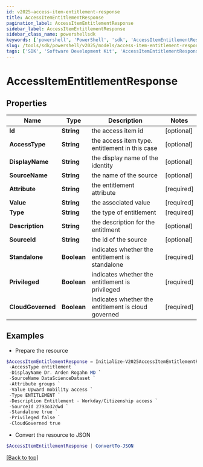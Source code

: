 ```yaml
---
id: v2025-access-item-entitlement-response
title: AccessItemEntitlementResponse
pagination_label: AccessItemEntitlementResponse
sidebar_label: AccessItemEntitlementResponse
sidebar_class_name: powershellsdk
keywords: ['powershell', 'PowerShell', 'sdk', 'AccessItemEntitlementResponse', 'V2025AccessItemEntitlementResponse'] 
slug: /tools/sdk/powershell/v2025/models/access-item-entitlement-response
tags: ['SDK', 'Software Development Kit', 'AccessItemEntitlementResponse', 'V2025AccessItemEntitlementResponse']
---
```



# AccessItemEntitlementResponse

## Properties

Name | Type | Description | Notes
------------ | ------------- | ------------- | -------------
**Id** | **String** | the access item id | [optional] 
**AccessType** | **String** | the access item type. entitlement in this case | [optional] 
**DisplayName** | **String** | the display name of the identity | [optional] 
**SourceName** | **String** | the name of the source | [optional] 
**Attribute** | **String** | the entitlement attribute | [required]
**Value** | **String** | the associated value | [required]
**Type** | **String** | the type of entitlement | [required]
**Description** | **String** | the description for the entitlment | [optional] 
**SourceId** | **String** | the id of the source | [optional] 
**Standalone** | **Boolean** | indicates whether the entitlement is standalone | [required]
**Privileged** | **Boolean** | indicates whether the entitlement is privileged | [required]
**CloudGoverned** | **Boolean** | indicates whether the entitlement is cloud governed | [required]

## Examples

- Prepare the resource
```powershell
$AccessItemEntitlementResponse = Initialize-V2025AccessItemEntitlementResponse  -Id 2c918087763e69d901763e72e97f006f `
 -AccessType entitlement `
 -DisplayName Dr. Arden Rogahn MD `
 -SourceName DataScienceDataset `
 -Attribute groups `
 -Value Upward mobility access `
 -Type ENTITLEMENT `
 -Description Entitlement - Workday/Citizenship access `
 -SourceId 2793o32dwd `
 -Standalone true `
 -Privileged false `
 -CloudGoverned true
```

- Convert the resource to JSON
```powershell
$AccessItemEntitlementResponse | ConvertTo-JSON
```


[[Back to top]](#) 


